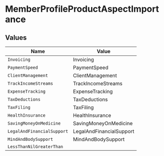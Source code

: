 # MemberProfileProductAspectImportance


## Values

| Name                       | Value                      |
| -------------------------- | -------------------------- |
| `Invoicing`                | Invoicing                  |
| `PaymentSpeed`             | PaymentSpeed               |
| `ClientManagement`         | ClientManagement           |
| `TrackIncomeStreams`       | TrackIncomeStreams         |
| `ExpenseTracking`          | ExpenseTracking            |
| `TaxDeductions`            | TaxDeductions              |
| `TaxFiling`                | TaxFiling                  |
| `HealthInsurance`          | HealthInsurance            |
| `SavingMoneyOnMedicine`    | SavingMoneyOnMedicine      |
| `LegalAndFinancialSupport` | LegalAndFinancialSupport   |
| `MindAndBodySupport`       | MindAndBodySupport         |
| `LessThanNilGreaterThan`   | <nil>                      |